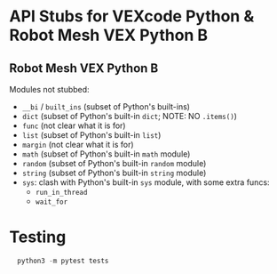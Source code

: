 # API Stubs for VEXcode Python & Robot Mesh VEX Python B


##  Robot Mesh VEX Python B

Modules not stubbed:
- `__bi` / `built_ins` (subset of Python's built-ins)
- `dict` (subset of Python's built-in `dict`; NOTE: NO `.items()`)
- `func` (not clear what it is for)
- `list` (subset of Python's built-in `list`)
- `margin` (not clear what it is for)
- `math` (subset of Python's built-in `math` module)
- `random` (subset of Python's built-in `random` module)
- `string` (subset of Python's built-in `string` module)
- `sys`: clash with Python's built-in `sys` module, with some extra funcs:
  - `run_in_thread`
  - `wait_for`


# Testing

```python
  python3 -m pytest tests
```

